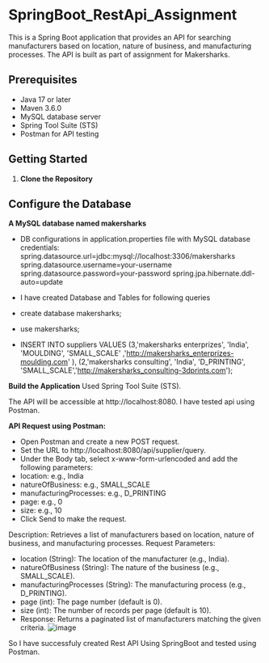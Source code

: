 # SpringBoot_RestApi_Assignment


This is a Spring Boot application that provides an API for searching manufacturers based on location, nature of business, and manufacturing processes. The API is built as part of assignment for Makersharks.


## Prerequisites
- Java 17 or later
- Maven 3.6.0
- MySQL database server
- Spring Tool Suite (STS) 
- Postman for API testing

## Getting Started

1. **Clone the Repository**

## Configure the Database

**A MySQL database named makersharks**


- DB configurations in application.properties file with MySQL database credentials:
spring.datasource.url=jdbc:mysql://localhost:3306/makersharks
spring.datasource.username=your-username
spring.datasource.password=your-password
spring.jpa.hibernate.ddl-auto=update

- I have created Database and Tables for following queries
- create database makersharks;
- use makersharks;
- INSERT INTO suppliers VALUES 
(3,'makersharks enterprizes', 'India', 'MOULDING',  'SMALL_SCALE' ,'http://makersharks_enterprizes-moulding.com' ),
(2,'makersharks consulting', 'India', 'D_PRINTING',  'SMALL_SCALE','http://makersharks_consulting-3dprints.com');


**Build the Application**
Used Spring Tool Suite (STS).

The API will be accessible at http://localhost:8080.
I have tested api using Postman.

**API Request using Postman:**
- Open Postman and create a new POST request.
- Set the URL to http://localhost:8080/api/supplier/query.
- Under the Body tab, select x-www-form-urlencoded and add the following parameters:
- location: e.g., India
- natureOfBusiness: e.g., SMALL_SCALE
- manufacturingProcesses: e.g., D_PRINTING
- page: e.g., 0
- size: e.g., 10
- Click Send to make the request.


Description: Retrieves a list of manufacturers based on location, nature of business, and manufacturing processes.
Request Parameters:
- location (String): The location of the manufacturer (e.g., India).
- natureOfBusiness (String): The nature of the business (e.g., SMALL_SCALE).
- manufacturingProcesses (String): The manufacturing process (e.g., D_PRINTING).
- page (int): The page number (default is 0).
- size (int): The number of records per page (default is 10).
- Response: Returns a paginated list of manufacturers matching the given criteria.
![image](https://github.com/user-attachments/assets/061d88ea-c65d-49f8-affc-0410c2b22133)

So I have successfuly created Rest API  Using SpringBoot and tested using Postman.
